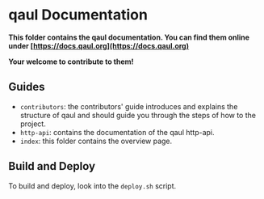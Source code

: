 # qaul Documentation

**This folder contains the qaul documentation. You can find them
online under [https://docs.qaul.org](https://docs.qaul.org)**

**Your welcome to contribute to them!**


## Guides

* `contributors`: the contributors' guide introduces and explains the
  structure of qaul and should guide you through the steps of how
  to the project.
* `http-api`: contains the documentation of the qaul http-api.
* `index`: this folder contains the overview page.


## Build and Deploy

To build and deploy, look into the `deploy.sh` script.

